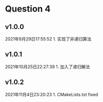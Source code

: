 # Question 4

## v1.0.0 
2021年9月29日17:55:52
    1. 实现了非递归算法

## v1.0.1 
2021年10月25日22:27:39
    1. 加入了递归解法

## v1.0.2
2021年11月4日23:20:23
    1. CMakeLists.txt fixed